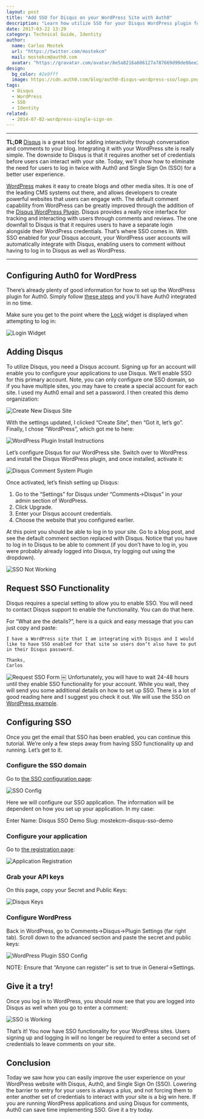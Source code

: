 ```yaml
---
layout: post
title: "Add SSO for Disqus on your WordPress Site with Auth0"
description: "Learn how utilize SSO for your Disqus WordPress plugin for your blog comments using Auth0 for authentication on the blog."
date: 2017-03-22 13:29
category: Technical Guide, Identity
author: 
  name: Carlos Mostek
  url: "https://twitter.com/mostekcm"
  mail: mostekcm@auth0.com
  avatar: "https://gravatar.com/avatar/8e5a8216a606127a787669d99de86ee2?s=200"
design: 
  bg_color: #2e9fff
  image: https://cdn.auth0.com/blog/auth0-disqus-wordpress-sso/logo.png
tags: 
  - Disqus
  - WordPress
  - SSO
  - Identity
related:
  - 2014-07-02-wordpress-single-sign-on
---
```


---

**TL;DR** [Disqus](https://disqus.com/) is a great tool for adding interactivity through conversation and comments to your blog.  Integrating it with your WordPress site is really simple. The downside to Disqus is that it requires another set of credentials before users can interact with your site. Today, we'll show how to eliminate the need for users to log in twice with Auth0 and Single Sign On (SSO) for a better user experience.

[WordPress](https://wordpress.org/) makes it easy to create blogs and other media sites. It is one of the leading CMS systems out there, and allows developers to create powerful websites that users can engage with. The default comment capability from WordPress can be greatly improved through the addition of the [Disqus WordPress Plugin](https://wordpress.org/plugins/disqus-comment-system/). Disqus provides a really nice interface for tracking and interacting with users through comments and reviews.  The one downfall to Disqus is that it requires users to have a separate login alongside their WordPress credentials. That’s where SSO comes in. With SSO enabled for your Disqus account, your WordPress user accounts will automatically integrate with Disqus, enabling users to comment without having to log in to Disqus as well as WordPress.

---

## Configuring Auth0 for WordPress
There’s already plenty of good information for how to set up the WordPress plugin for Auth0.  Simply follow [these steps](https://auth0.com/docs/cms) and you'll have Auth0 integrated in no time.

Make sure you get to the point where the [Lock](https://www.google.com/url?q=https://auth0.com/lock&sa=D&ust=1487712650254000&usg=AFQjCNGgfaHnBtRJcZNxH4tVKkaV_vyeVA) widget is displayed when attempting to log in:

![Login Widget](https://cdn.auth0.com/blog/auth0-disqus-wordpress-sso/login-widget.png)

## Adding Disqus
To utilize Disqus, you need a Disqus account.  Signing up for an account will enable you to configure your applications to use Disqus. We’ll enable SSO for this primary account. Note, you can only configure one SSO domain, so if you have multiple sites, you may have to create a special account for each site.  I used my Auth0 email and set a password.  I then created this demo organization:

![Create New Disqus Site](https://cdn.auth0.com/blog/auth0-disqus-wordpress-sso/create-new-site.png)

With the settings updated, I clicked “Create Site”, then “Got it, let’s go”.  Finally, I chose “WordPress”, which got me to here:

![WordPress Plugin Install Instructions](https://cdn.auth0.com/blog/auth0-disqus-wordpress-sso/wordpress-plugin-install-instructions.png)

Let’s configure Disqus for our WordPress site. Switch over to WordPress and install the Disqus WordPress plugin, and once installed, activate it:

![Disqus Comment System Plugin](https://cdn.auth0.com/blog/auth0-disqus-wordpress-sso/disqus-comment-system-plugin.png)

Once activated, let’s finish setting up Disqus:

1. Go to the “Settings” for Disqus under “Comments->Disqus” in your admin section of WordPress.
1. Click Upgrade.
1. Enter your Disqus account credentials.
1. Choose the website that you configured earlier.

At this point you should be able to log in to your site. Go to a blog post, and see the default comment section replaced with Disqus.  Notice that you have to log in to Disqus to be able to comment (if you don’t have to log in, you were probably already logged into Disqus, try logging out using the dropdown).

![SSO Not Working](https://cdn.auth0.com/blog/auth0-disqus-wordpress-sso/sso-not-working.png)

## Request SSO Functionality
Disqus requires a special setting to allow you to enable SSO.  You will need to contact Disqus support to enable the functionality. You can do that here.

For “What are the details?”, here is a quick and easy message that you can just copy and paste:

```text
I have a WordPress site that I am integrating with Disqus and I would like to have SSO enabled for that site so users don’t also have to put in their Disqus password.

Thanks,
Carlos
```

![Request SSO Form](https://cdn.auth0.com/blog/auth0-disqus-wordpress-sso/request-sso.png)
￼
Unfortunately, you will have to wait 24-48 hours until they enable SSO functionality for your account. While you wait, they will send you some additional details on how to set up SSO. There is a lot of good reading here and I suggest you check it out. We will use the SSO on [WordPress example](https://help.disqus.com/customer/portal/articles/1148635-setting-up-sso-on-wordpress).

## Configuring SSO
Once you get the email that SSO has been enabled, you can continue this tutorial. We’re only a few steps away from having SSO functionality up and running. Let’s get to it.

### Configure the SSO domain
Go to [the SSO configuration page](https://disqus.com/api/sso/):

![SSO Config](https://cdn.auth0.com/blog/auth0-disqus-wordpress-sso/sso-config.png)

Here we will configure our SSO application. The information will be dependent on how you set up your application. In my case:

Enter Name: Disqus SSO Demo
Slug: mostekcm-disqus-sso-demo

### Configure your application
Go to [the registration page](http://disqus.com/api/applications/register/):

![Application Registration](https://cdn.auth0.com/blog/auth0-disqus-wordpress-sso/application-config.png)

### Grab your API keys
On this page, copy your Secret and Public Keys:

![Disqus Keys](https://cdn.auth0.com/blog/auth0-disqus-wordpress-sso/disqus-keys.png)

### Configure WordPress
Back in WordPress, go to Comments->Disqus->Plugin Settings (far right tab).
Scroll down to the advanced section and paste the secret and public keys:

![WordPress Plugin SSO Config](https://cdn.auth0.com/blog/auth0-disqus-wordpress-sso/wordpress-plugin-sso-config.png)

NOTE: Ensure that “Anyone can register” is set to true in General->Settings.

## Give it a try!
Once you log in to WordPress, you should now see that you are logged into Disqus as well when you go to enter a comment:

![SSO is Working](https://cdn.auth0.com/blog/auth0-disqus-wordpress-sso/sso-works.png)

That’s it! You now have SSO functionality for your WordPress sites. Users signing up and logging in will no longer be required to enter a second set of credentials to leave comments on your site.

## Conclusion
Today we saw how you can easily improve the user experience on your WordPress website with Disqus, Auth0, and Single Sign On (SSO). Lowering the barrier to entry for your users is always a plus, and not forcing them to enter another set of credentials to interact with your site is a big win here. If you are running WordPress applications and using Disqus for comments, Auth0 can save time implementing SSO. Give it a try today.

